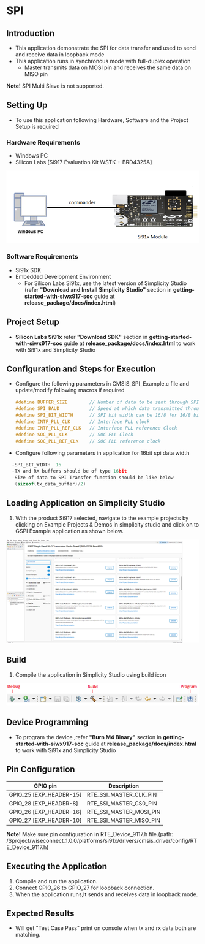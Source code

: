 # SPI

## Introduction

- This application demonstrate the SPI for data transfer and used to send and receive data in loopback mode
- This application runs in synchronous mode with full-duplex operation
  - Master transmits data on MOSI pin and receives the same data on MISO pin
  
**Note!** SPI Multi Slave is not supported.

## Setting Up 
- To use this application following Hardware, Software and the Project Setup is required

### Hardware Requirements	
  - Windows PC 
  - Silicon Labs [Si917 Evaluation Kit WSTK + BRD4325A]
 
![Figure: Introduction](resources/readme/image502a.png)

### Software Requirements
  - Si91x SDK
  - Embedded Development Environment
    - For Silicon Labs Si91x, use the latest version of Simplicity Studio (refer **"Download and Install Simplicity Studio"** section in **getting-started-with-siwx917-soc** guide at **release_package/docs/index.html**)
 
## Project Setup
- **Silicon Labs Si91x** refer **"Download SDK"** section in **getting-started-with-siwx917-soc** guide at **release_package/docs/index.html** to work with Si91x and Simplicity Studio

## Configuration and Steps for Execution

- Configure the following parameters in CMSIS_SPI_Example.c file and update/modify following macros if required

   ```c
   #define BUFFER_SIZE        // Number of data to be sent through SPI
   #define SPI_BAUD           // Speed at which data transmitted through SPI
   #define SPI_BIT_WIDTH      // SPI bit width can be 16/8 for 16/8 bit data transfer
   #define INTF_PLL_CLK       // Interface PLL clock
   #define INTF_PLL_REF_CLK   // Interface PLL reference Clock
   #define SOC_PLL_CLK        // SOC PLL Clock
   #define SOC_PLL_REF_CLK    // SOC PLL reference clock
   ```
- Configure following parameters in application for 16bit spi data width

```c
  -SPI_BIT_WIDTH  16
  -TX and RX buffers should be of type 16bit
  -Size of data to SPI Transfer function should be like below
   (sizeof(tx_data_buffer)/2)
   ```

## Loading Application on Simplicity Studio
1. With the product Si917 selected, navigate to the example projects by clicking on Example Projects & Demos 
  in simplicity studio and click on to GSPI Example application as shown below.

![Figure:](resources/readme/image502b.png)

## Build 
1. Compile the application in Simplicity Studio using build icon

![Figure: Build run and Debug](resources/readme/image502c.png)

## Device Programming
- To program the device ,refer **"Burn M4 Binary"** section in **getting-started-with-siwx917-soc** guide at **release_package/docs/index.html** to work with Si91x and Simplicity Studio

## Pin Configuration
|GPIO pin  | Description|
|--- | --- | 
|GPIO_25 [EXP_HEADER-15] |RTE_SSI_MASTER_CLK_PIN |
|GPIO_28 [EXP_HEADER-8]  |RTE_SSI_MASTER_CS0_PIN |
|GPIO_26 [EXP_HEADER-16] |RTE_SSI_MASTER_MOSI_PIN|
|GPIO_27 [EXP_HEADER-10] |RTE_SSI_MASTER_MISO_PIN|

**Note!** Make sure pin configuration in RTE_Device_9117.h file.(path: /$project/wiseconnect_1.0.0/platforms/si91x/drivers/cmsis_driver/config/RTE_Device_9117.h)

## Executing the Application
1. Compile and run the application.
2. Connect GPIO_26 to GPIO_27 for loopback connection.
3. When the application runs,It sends and receives data in loopback mode. 

## Expected Results 
 - Will get "Test Case Pass" print on console when tx and rx data both are matching.
